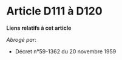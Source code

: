 # Article D111 à D120

**Liens relatifs à cet article**

_Abrogé par_:

  - Décret n°59-1362 du 20 novembre 1959
